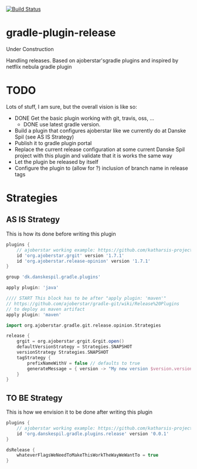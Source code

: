 [![Build Status](https://travis-ci.org/danskespil/gradle-plugin-terraform.svg?branch=master)](https://travis-ci.org/danskespil/gradle-plugin-terraform)

# gradle-plugin-release
Under Construction

Handling releases. Based on ajoberstar'sgradle plugins and inspired by netflix nebula gradle plugin

# TODO
Lots of stuff, I am sure, but the overall vision is like so:

* DONE Get the basic plugin working with git, travis, oss, ...
  * DONE use latest gradle version.
* Build a plugin that configures ajoberstar like we currently do at Danske Spil (see AS IS Strategy) 
* Publish it to gradle plugin portal
* Replace the current release configuration at some current Danske Spil project with this plugin and validate that it is works the same way
* Let the plugin be released by itself
* Configure the plugin to (allow for ?) inclusion of branch name in release tags

# Strategies

## AS IS Strategy
This is how its done before writing this plugin
```groovy
plugins {
    // ajoberstar working example: https://github.com/katharsis-project/katharsis-vertx/blob/master/build.gradle
    id 'org.ajoberstar.grgit' version '1.7.1'
    id 'org.ajoberstar.release-opinion' version '1.7.1'
}

group 'dk.danskespil.gradle.plugins'

apply plugin: 'java'

//// START This block has to be after "apply plugin: 'maven'"
// https://github.com/ajoberstar/gradle-git/wiki/Release%20Plugins
// to deploy as maven artifact
apply plugin: 'maven'

import org.ajoberstar.gradle.git.release.opinion.Strategies

release {
    grgit = org.ajoberstar.grgit.Grgit.open()
    defaultVersionStrategy = Strategies.SNAPSHOT
    versionStrategy Strategies.SNAPSHOT
    tagStrategy {
        prefixNameWithV = false // defaults to true
        generateMessage = { version -> "My new version $version.version" }
    }
}
```
## TO BE Strategy
This is how we envision it to be done after writing this plugin
```groovy
plugins {
    // ajoberstar working example: https://github.com/katharsis-project/katharsis-vertx/blob/master/build.gradle
    id 'org.danskespil.gradle.plugins.release' version '0.0.1'
}

dsRelease {
    whateverFlagsWeNeedToMakeThisWorkTheWayWeWantTo = true
}
```